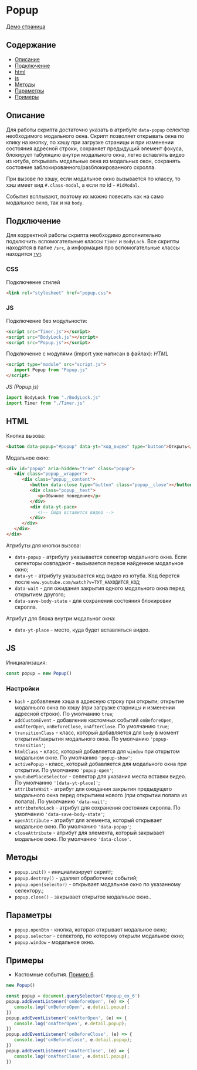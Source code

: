 # Popup

[Демо страница](https://sulky-cat.github.io/Popup/demo/)

## Содержание
- [Описание](#описание)
- [Подключение](#подключение)
- [html](#html)
- [js](#js)
- [Методы](#Методы)
- [Параметры](#параметры)
- [Примеры](#примеры)

## Описание
Для работы скрипта достаточно указать в атрибуте `data-popup` селектор необходимого модального окна. 
Скрипт позволяет открывать окна по клику на кнопку, по хэшу при загрузке страницы и при изменении состояния адресной строки, сохраняет предыдущий элемент фокуса, блокирует табуляцию внутри модального окна, легко вставлять видео из ютуба, открывать модальные окна из модальных окон, сохранять состояние заблокированного/разблокированного скролла.

При вызове по хэшу, если модальное окно вызывается по классу, то хэш имеет вид `#.class-modal`, а если по id - `#idModal`.

События всплывают, поэтому их можно повесить как на само модальное окно, так и на `body`.

## Подключение
Для корректной работы скрипта необходимо дополнительно подключить вспомогательные классы `Timer` и `BodyLock`. Все скрипты находятся в папке `/src`, а информация про вспомогательные классы находится [тут](https://github.com/sulky-cat/Helpers).

### CSS
Подключение стилей 
```html
<link rel="stylesheet" href="popup.css">
```

### JS
Подключение без модульности:
```html
<script src="Timer.js"></script>
<script src="BodyLock.js"></script>
<script src="Popup.js"></script>
```

Подключение с модулями (import уже написан в файлах):
*HTML*
```html
<script type="module" src="script.js">
   import Popup from "Popup.js"
</script>
```
*JS (Popup.js)*
```js
import BodyLock from "./BodyLock.js"
import Timer from "./Timer.js"
```

## HTML
Кнопка вызова:
```html
<button data-popup="#popup" data-yt="код_видео" type="button">Открыть</button>
```
Модальное окно:
```html
<div id="popup" aria-hidden="true" class="popup">
   <div class="popup__wrapper">
      <div class="popup__content">
         <button data-close type="button" class="popup__close"></button>
         <div class="popup__text">
            <p>Обычное поведение</p>
         </div>
         <div data-yt-pace>
            <!-- Сюда вставится видео -->
         </div>
      </div>
   </div>
</div>
```

Атрибуты для кнопки вызова: 
* `data-popup` - атрибуту указывается селектор модального окна. Если селекторы совпадают - вызывается первое найденное модальное окно;
* `data-yt` - атрибуту указывается код видео из ютуба. Код берется после `www.youtube.com/watch?v=ТУТ_НАХОДИТСЯ_КОД`;
* `data-wait` - для ожидания закрытия одного модального окна перед открытием другого;
* `data-save-body-state` - для сохранения состояния блокировки скролла.

Атрибут для блока внутри модальног окна:
* `data-yt-place` - место, куда будет вставляться видео.

## JS
Инициализация:
```js
const popup = new Popup()
``` 

### Настройки
* `hash` - добавление хэша в адресную строку при открыти; открытие модалнього окна по хэшу (при загрузке старницы и изменении адресной строки). По умолчанию `true`;
* `addCustomEvent` - добавление кастомных событий `onBeforeOpen`, `onAfterOpen`, `onBeforeClose`, `onAfterClose`. По умолчанию `true`;
* `transitionClass` - класс, который добавляется для `body` в момент открытия/закрытия модального окна. По умолчанию `'popup-transition'`;
* `htmlClass` - класс, который добавляется для `window` при открытом модальном окне. По умолчанию `'popup-show'`;
* `activePopup` - класс, который добавляется для модального окна при открытии. По умолчанию `'popup-open'`;
* `youtubePlaceSelector` - селектор для указания места вставки видео. По умолчанию `'[data-yt-place]'`;
* `attributeWait` - атрибут для ожидания закрытия предыдущего модального окна перед открытием нового (при открытии попапа из попапа). По умолчанию `'data-wait'`;
* `attributeNoLock` - атрибут для сохранения состояния скролла. По умолчанию `'data-save-body-state'`;
* `openAttribute` - атрибут для элемента, который открывает модальное окно. По умолчанию `'data-popup'`;
* `closeAttribute` - атрибут для элемента, который закрывает модальное окно. По умолчанию `'data-close'`.

## Методы
* `popup.init()` - инициализирует скрипт;
* `popup.destroy()` - удаляет обработчики событий;
* `popup.open(selector)` - открывает модальное окно по указанному селектору.;
* `popup.close()` - закрывает открытое модалньое окно..

## Параметры
* `popup.openBtn` - кнопка, которая открывает модальное окно;
* `popup.selector` - селектолр, по которому открыли модальное окно;
* `popup.window` - модальное окно.

## Примеры
* Кастомные события. [Пример 6](https://sulky-cat.github.io/Popup/demo/#ex_6).
```js
new Popup()

const popup = document.querySelector('#popup_ex_6')
popup.addEventListener('onBeforeOpen', (e) => {
   console.log('onBeforeOpen', e.detail.popup);
})
popup.addEventListener('onAfterOpen', (e) => {
   console.log('onAfterOpen', e.detail.popup);
})
popup.addEventListener('onBeforeClose', (e) => {
   console.log('onBeforeClose', e.detail.popup);
})
popup.addEventListener('onAfterClose', (e) => {
   console.log('onAfterClose', e.detail.popup);
})
```
